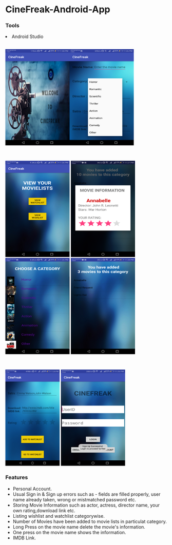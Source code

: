 # CineFreak-Android-App

<h3>Tools</h3>
<li> Android Studio </li>

<br>
<p float="left">
<img src="Android/Pic1.png" alt="Pic1" width="200px" height="300px"><img src="Android/Pic4.png" alt="Pic3" width="200px" height="300px">
</p>
<br>
<p float="left">
<img src="Android/Pic6.png" alt="Pic6" width="200px" height="300px"> <img src="Android/Pic7.png" alt="Pic7" width="200px" height="300px">  <img src="Android/Pic8.png" alt="Pic8" width="200px" height="300px">
 <img src="Android/Pic9.png" alt="Pic9" width="200px" height="300px">
<p>
<br>
<p float="left">
<img src="Android/Pic5.png" alt="Pic4" swidth="200px" height="300px"> <img src="Android/pic10.png" alt="Pic5" width="200px" height="300px">
</p>
<h3> Features </h3>
 <ul>
			  <li> Personal Account.</link>
			  <li> Usual Sign in & Sign up errors such as - fields are filled properly, user name already taken, wrong or mistmatched password etc.</li>
			  <li>Storing Movie Information such as actor, actress, director name, your own rating,download link etc.</li>
			  <li>Listing wishlist and watchlist categorywise.</li>
			  <li>Number of Movies have been added to movie lists in particulat category.</li>
			  <li>Long Press on the movie name delete the movie's information.</li>
			  <li>One press on the movie name shows the information.</li>
			  <li>IMDB Link.</li>
			  
</ul>

